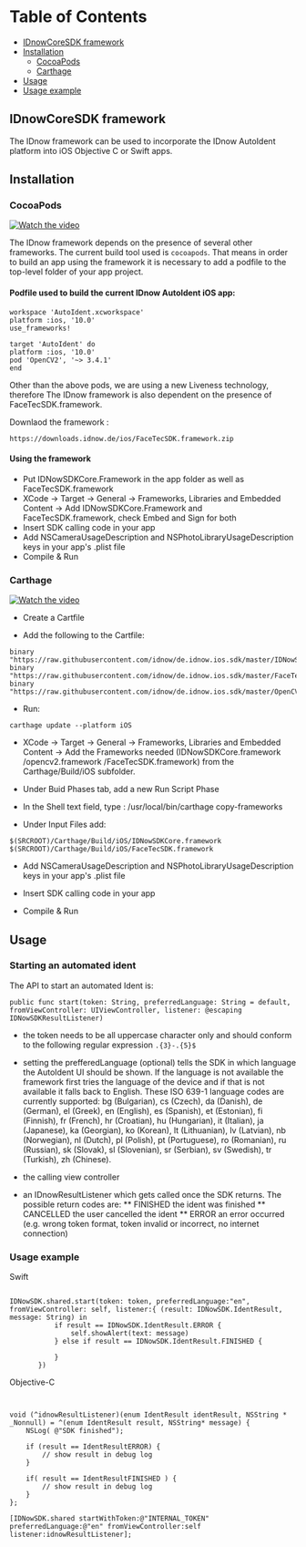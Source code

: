 # Table of Contents
- [IDnowCoreSDK framework](#IDnowCoreSDK-framework)
- [Installation](#installation)
  - [CocoaPods](#CocoaPods)
  - [Carthage ](#Carthage )
- [Usage](#Usage)
- [Usage example](#Usage-example)




## IDnowCoreSDK framework

The IDnow framework can be used to incorporate the IDnow AutoIdent platform into iOS Objective C or Swift apps.


## Installation

### CocoaPods 

[![Watch the video](https://github.com/idnow/de.idnow.ios.sdk/blob/master/docs/screen_shot.png)](https://youtu.be/AXwvAdt1NA4)

The IDnow framework depends on the presence of several other frameworks. The current build tool used is `cocoapods`. That means in order to build an app using the framework it is necessary to add a podfile to the top-level folder of your app project. 
#### Podfile used to build the current IDnow AutoIdent iOS app:

```
workspace 'AutoIdent.xcworkspace'
platform :ios, '10.0'
use_frameworks!

target 'AutoIdent' do
platform :ios, '10.0'
pod 'OpenCV2', '~> 3.4.1'
end
```
Other than the above pods, we are using a new Liveness technology, therefore The IDnow framework is also dependent on the presence of  FaceTecSDK.framework. 

Downlaod the framework : 

```
https://downloads.idnow.de/ios/FaceTecSDK.framework.zip

```

#### Using the framework

* Put IDNowSDKCore.Framework in the app folder as well as FaceTecSDK.framework
* XCode -> Target -> General -> Frameworks, Libraries and Embedded Content -> Add IDNowSDKCore.Framework and FaceTecSDK.framework, check Embed and Sign for both
* Insert SDK calling code in your app 
* Add NSCameraUsageDescription and NSPhotoLibraryUsageDescription keys in your app's .plist file 
* Compile & Run

### Carthage 

[![Watch the video](https://github.com/idnow/de.idnow.ios.sdk/blob/master/docs/ScreenShot2.png)](https://youtu.be/5UW1bHwpQy8)

* Create a Cartfile 

* Add the following to the Cartfile: 
```
binary "https://raw.githubusercontent.com/idnow/de.idnow.ios.sdk/master/IDNowSDK_4.11.0.json"
binary "https://raw.githubusercontent.com/idnow/de.idnow.ios.sdk/master/FaceTec.json"
binary "https://raw.githubusercontent.com/idnow/de.idnow.ios.sdk/master/OpenCV2.json"

```



* Run:
```
carthage update --platform iOS

```

* XCode -> Target -> General -> Frameworks, Libraries and Embedded Content -> Add  the Frameworks needed (IDNowSDKCore.framework /opencv2.framework /FaceTecSDK.framework) from the Carthage/Build/iOS subfolder. 


* Under Buid Phases tab, add a new Run Script Phase

* In the Shell text field, type : /usr/local/bin/carthage copy-frameworks

* Under Input Files add: 
```
$(SRCROOT)/Carthage/Build/iOS/IDNowSDKCore.framework
$(SRCROOT)/Carthage/Build/iOS/FaceTecSDK.framework

```  



* Add NSCameraUsageDescription and NSPhotoLibraryUsageDescription keys in your app's .plist file 

* Insert SDK calling code in your app

* Compile & Run


## Usage

### Starting an automated ident

The API to start an automated Ident is:
```
public func start(token: String, preferredLanguage: String = default, fromViewController: UIViewController, listener: @escaping IDNowSDKResultListener)
```

* the token needs to be all uppercase character only and should conform to the following regular expression  `.{3}-.{5}$`
* setting the prefferedLanguage (optional) tells the SDK in which language the AutoIdent UI should be shown. If the language is not available the framework first tries the language of the device and if that is not available it falls back to English.
  These ISO 639-1 language codes are currently supported: bg (Bulgarian), cs (Czech), da (Danish), de (German), el (Greek), en (English), es (Spanish), et (Estonian), fi (Finnish), fr (French), hr (Croatian), hu (Hungarian), it (Italian), ja (Japanese), ka (Georgian), ko (Korean), lt (Lithuanian), lv (Latvian), nb (Norwegian), nl (Dutch), pl (Polish), pt (Portuguese), ro (Romanian), ru (Russian), sk (Slovak), sl (Slovenian), sr (Serbian), sv (Swedish), tr (Turkish), zh (Chinese).
  
* the calling view controller
* an IDnowResultListener which gets called once the SDK returns. The possible return codes are:
** FINISHED the ident was finished
** CANCELLED the user cancelled the ident
** ERROR an error occurred (e.g. wrong token format, token invalid or incorrect, no internet connection)

### Usage example

Swift

```

IDNowSDK.shared.start(token: token, preferredLanguage:"en", fromViewController: self, listener:{ (result: IDNowSDK.IdentResult, message: String) in
           if result == IDNowSDK.IdentResult.ERROR {
               self.showAlert(text: message)
           } else if result == IDNowSDK.IdentResult.FINISHED {
           
           }
       })

```

Objective-C

```


void (^idnowResultListener)(enum IdentResult identResult, NSString * _Nonnull) = ^(enum IdentResult result, NSString* message) {
    NSLog( @"SDK finished");

    if (result == IdentResultERROR) {
        // show result in debug log
    }

    if( result == IdentResultFINISHED ) {
        // show result in debug log
    }
};

[IDNowSDK.shared startWithToken:@"INTERNAL_TOKEN" preferredLanguage:@"en" fromViewController:self listener:idnowResultListener];

```
